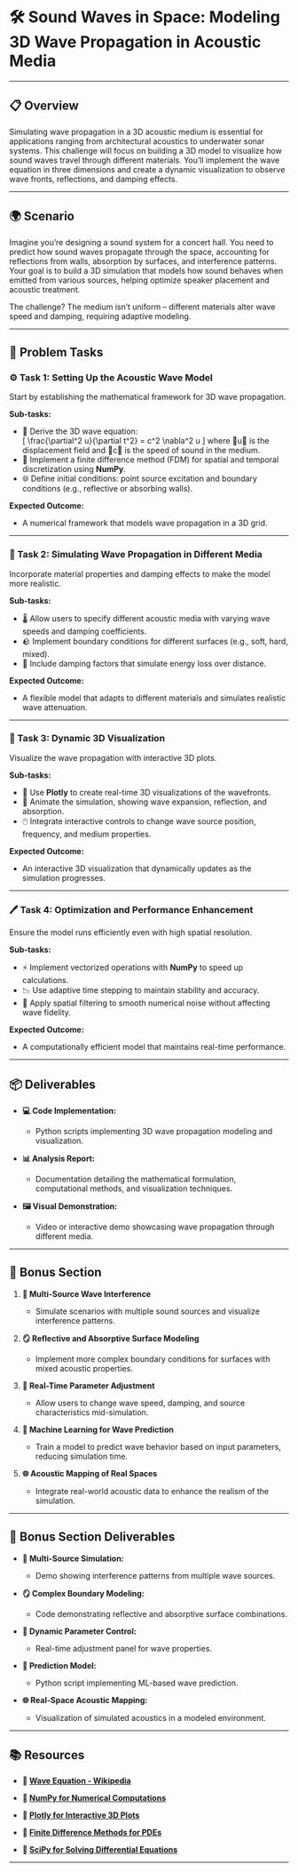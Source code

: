 # 🛠️ Sound Waves in Space: Modeling 3D Wave Propagation in Acoustic Media

---

## 📋 Overview
Simulating wave propagation in a 3D acoustic medium is essential for applications ranging from architectural acoustics to underwater sonar systems. This challenge will focus on building a 3D model to visualize how sound waves travel through different materials. You’ll implement the wave equation in three dimensions and create a dynamic visualization to observe wave fronts, reflections, and damping effects.

---

## 🌍 Scenario
Imagine you’re designing a sound system for a concert hall. You need to predict how sound waves propagate through the space, accounting for reflections from walls, absorption by surfaces, and interference patterns. Your goal is to build a 3D simulation that models how sound behaves when emitted from various sources, helping optimize speaker placement and acoustic treatment.

The challenge? The medium isn’t uniform – different materials alter wave speed and damping, requiring adaptive modeling.

---

## 📝 Problem Tasks

### ⚙️ Task 1: Setting Up the Acoustic Wave Model
Start by establishing the mathematical framework for 3D wave propagation.

**Sub-tasks:**
- 🧮 Derive the 3D wave equation:  
\[
  \frac{\partial^2 u}{\partial t^2} = c^2 \nabla^2 u
\]
  where u is the displacement field and c is the speed of sound in the medium.
- 📝 Implement a finite difference method (FDM) for spatial and temporal discretization using **NumPy**.
- 🌐 Define initial conditions: point source excitation and boundary conditions (e.g., reflective or absorbing walls).

**Expected Outcome:**
- A numerical framework that models wave propagation in a 3D grid.

---

### 🔬 Task 2: Simulating Wave Propagation in Different Media
Incorporate material properties and damping effects to make the model more realistic.

**Sub-tasks:**
- 🌡️ Allow users to specify different acoustic media with varying wave speeds and damping coefficients.
- 🪨 Implement boundary conditions for different surfaces (e.g., soft, hard, mixed).
- 🔄 Include damping factors that simulate energy loss over distance.

**Expected Outcome:**
- A flexible model that adapts to different materials and simulates realistic wave attenuation.

---

### 🔧 Task 3: Dynamic 3D Visualization
Visualize the wave propagation with interactive 3D plots.

**Sub-tasks:**
- 🌊 Use **Plotly** to create real-time 3D visualizations of the wavefronts.
- 🔄 Animate the simulation, showing wave expansion, reflection, and absorption.
- 🖱️ Integrate interactive controls to change wave source position, frequency, and medium properties.

**Expected Outcome:**
- An interactive 3D visualization that dynamically updates as the simulation progresses.

---

### 🖊️ Task 4: Optimization and Performance Enhancement
Ensure the model runs efficiently even with high spatial resolution.

**Sub-tasks:**
- ⚡ Implement vectorized operations with **NumPy** to speed up calculations.
- 📉 Use adaptive time stepping to maintain stability and accuracy.
- 🧹 Apply spatial filtering to smooth numerical noise without affecting wave fidelity.

**Expected Outcome:**
- A computationally efficient model that maintains real-time performance.

---

## 📦 Deliverables
- **💻 Code Implementation:**
  - Python scripts implementing 3D wave propagation modeling and visualization.

- **📊 Analysis Report:**
  - Documentation detailing the mathematical formulation, computational methods, and visualization techniques.

- **🖼️ Visual Demonstration:**
  - Video or interactive demo showcasing wave propagation through different media.

---

## 🎁 Bonus Section
1. **🌊 Multi-Source Wave Interference**
   - Simulate scenarios with multiple sound sources and visualize interference patterns.

2. **🪞 Reflective and Absorptive Surface Modeling**
   - Implement more complex boundary conditions for surfaces with mixed acoustic properties.

3. **🔄 Real-Time Parameter Adjustment**
   - Allow users to change wave speed, damping, and source characteristics mid-simulation.

4. **🧠 Machine Learning for Wave Prediction**
   - Train a model to predict wave behavior based on input parameters, reducing simulation time.

5. **🌐 Acoustic Mapping of Real Spaces**
   - Integrate real-world acoustic data to enhance the realism of the simulation.

---

## 🏅 Bonus Section Deliverables
- **🌊 Multi-Source Simulation:**
  - Demo showing interference patterns from multiple wave sources.

- **🪞 Complex Boundary Modeling:**
  - Code demonstrating reflective and absorptive surface combinations.

- **🔄 Dynamic Parameter Control:**
  - Real-time adjustment panel for wave properties.

- **🧠 Prediction Model:**
  - Python script implementing ML-based wave prediction.

- **🌐 Real-Space Acoustic Mapping:**
  - Visualization of simulated acoustics in a modeled environment.

---

## 📚 Resources

- **🔗 [Wave Equation - Wikipedia](https://en.wikipedia.org/wiki/Wave_equation)**

- **🔗 [NumPy for Numerical Computations](https://numpy.org/)**

- **🔗 [Plotly for Interactive 3D Plots](https://plotly.com/python/3d-charts/)**

- **🔗 [Finite Difference Methods for PDEs](https://mathworld.wolfram.com/FiniteDifferenceMethod.html)**

- **🔗 [SciPy for Solving Differential Equations](https://scipy.org/)**

---
